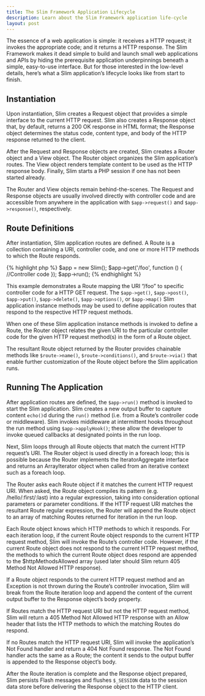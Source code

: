 ```yaml
---
title: The Slim Framework Application Lifecycle
description: Learn about the Slim Framework application life-cycle
layout: post
---
```


The essence of a web application is simple: it receives a HTTP request; it invokes the appropriate code; and it returns a HTTP response. The Slim Framework makes it dead simple to build and launch small web applications and APIs by hiding the prerequisite application underpinnings beneath a simple, easy-to-use interface. But for those interested in the low-level details, here’s what a Slim application’s lifecycle looks like from start to finish.

## Instantiation

Upon instantiation, Slim creates a Request object that provides a simple interface to the current HTTP request. Slim also creates a Response object that, by default, returns a 200 OK response in HTML format; the Response object determines the status code, content type, and body of the HTTP response returned to the client.

After the Request and Response objects are created, Slim creates a Router object and a View object. The Router object organizes the Slim application’s routes. The View object renders template content to be used as the HTTP response body. Finally, Slim starts a PHP session if one has not been started already.

The Router and View objects remain behind-the-scenes. The Request and Response objects are usually involved directly with controller code and are accessible from anywhere in the application with `$app->request()` and `$app->response()`, respectively.

## Route Definitions

After instantiation, Slim application routes are defined. A Route is a collection containing a URI, controller code, and one or more HTTP methods to which the Route responds.

{% highlight php %}
$app = new Slim(); $app->get('/foo', function () {
    //Controller code
});
$app->run();
{% endhighlight %}

This example demonstrates a Route mapping the URI “/foo” to specific controller code for a HTTP GET request. The `$app->get()`, `$app->post()`, `$app->put()`, `$app->delete()`, `$app->options()`, or `$app->map()` Slim application instance methods may be used to define application routes that respond to the respective HTTP request methods.

When one of these Slim application instance methods is invoked to define a Route, the Router object relates the given URI to the particular controller code for the given HTTP request method(s) in the form of a Route object.

The resultant Route object returned by the Router provides chainable methods like `$route->name()`, `$route->conditions()`, and `$route->via()` that enable further customization of the Route object before the Slim application runs.

## Running The Application

After application routes are defined, the `$app->run()` method is invoked to start the Slim application. Slim creates a new output buffer to capture content `echo()`d during the `run()` method (i.e. from a Route’s controller code or middleware). Slim invokes middleware at intermittent hooks throughout the run method using `$app->applyHook()`; these allow the developer to invoke queued callbacks at designated points in the run loop.

Next, Slim loops through all Route objects that match the current HTTP request’s URI. The Router object is used directly in a foreach loop; this is possible because the Router implements the IteratorAggregate interface and returns an ArrayIterator object when called from an iterative context such as a foreach loop.

The Router asks each Route object if it matches the current HTTP request URI. When asked, the Route object compiles its pattern (e.g. /hello/:first/:last) into a regular expression, taking into consideration optional parameters or parameter conditions. If the HTTP request URI matches the resultant Route regular expression, the Router will append the Route object to an array of matching Routes returned for iteration in the run loop.

Each Route object knows which HTTP methods to which it responds. For each iteration loop, if the current Route object responds to the current HTTP request method, Slim will invoke the Route’s controller code. However, if the current Route object does not respond to the current HTTP request method, the methods to which the current Route object does respond are appended to the $httpMethodsAllowed array (used later should Slim return 405 Method Not Allowed HTTP response).

If a Route object responds to the current HTTP request method and an Exception is not thrown during the Route’s controller invocation, Slim will break from the Route iteration loop and append the content of the current output buffer to the Response object’s body property.

If Routes match the HTTP request URI but not the HTTP request method, Slim will return a 405 Method Not Allowed HTTP response with an Allow header that lists the HTTP methods to which the matching Routes do respond.

If no Routes match the HTTP request URI, Slim will invoke the application’s Not Found handler and return a 404 Not Found response. The Not Found handler acts the same as a Route; the content it sends to the output buffer is appended to the Response object’s body.

After the Route iteration is complete and the Response object prepared, Slim persists Flash messages and flushes `$_SESSION` data to the session data store before delivering the Response object to the HTTP client.
